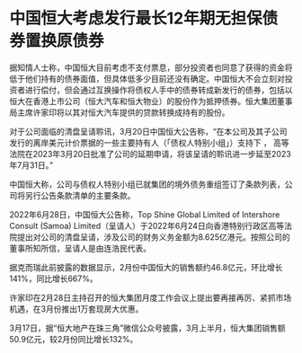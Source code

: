 # 中国恒大考虑发行最长12年期无担保债券置换原债券

据知情人士称，中国恒大目前考虑不支付票息，部分投资者也同意了获得的资金将低于他们持有的债券面值，但具体低多少目前还没有确定。中国恒大不会立刻对投资者进行偿付，但会通过互换操作将债权人手中的债券转成新发行的债券，包括以恒大在香港上市公司（恒大汽车和恒大物业）的股份作为抵押债券。恒大集团董事局主席许家印将以其对恒大汽车提供的贷款转换成持有的股份。

对于公司面临的清盘呈请聆讯，3月20日中国恒大公告称，“在本公司及其子公司发行的离岸美元计价票据的一些主要持有人（「债权人特别小组」）支持下 ，
高等法院在2023年3月20日批准了公司的延期申请，将该呈请的聆讯进一步延至2023年7月31日。”

中国恒大称，公司与债权人特别小组已就集团的境外债务重组签订了条款列表，公司将另行公告条款清单的主要条款。

2022年6月28日，中国恒大公告称，Top Shine Global Limited of Intershore Consult (Samoa)
Limited（呈请人）于2022年6月24日向香港特别行政区高等法院提出对公司的清盘呈请，涉及公司的财务义务金额为8.625亿港元。按照公司的董事所知所信，呈请人是由连浩民代表。

据克而瑞此前披露的数据显示，2月份中国恒大的销售额约46.8亿元，环比增长141%，同比增长667%。

许家印在2月28日主持召开的恒大集团月度工作会议上提出要再接再厉、紧抓市场机遇，在3月份推出1万套现房大优惠。

3月17日，据“恒大地产在珠三角”微信公众号披露，3月上半月，恒大集团销售额50.9亿元，较2月份同比增长132%。


